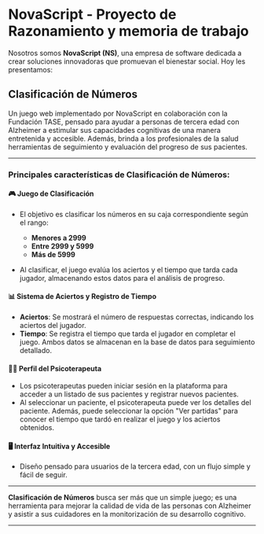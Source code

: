 # NovaScript - Proyecto de Razonamiento y memoria de trabajo
Nosotros somos **NovaScript (NS)**, una empresa de software dedicada a crear soluciones innovadoras que promuevan el bienestar social. Hoy les presentamos:

## Clasificación de Números

Un juego web implementado por NovaScript en colaboración con la Fundación TASE, pensado para ayudar a personas de tercera edad con Alzheimer a estimular sus capacidades cognitivas de una manera entretenida y accesible. Además, brinda a los profesionales de la salud herramientas de seguimiento y evaluación del progreso de sus pacientes.

---

### Principales características de Clasificación de Números:

#### 🎮 Juego de Clasificación  
- El objetivo es clasificar los números en su caja correspondiente según el rango:
  - **Menores a 2999**
  - **Entre 2999 y 5999**
  - **Más de 5999**
  
- Al clasificar, el juego evalúa los aciertos y el tiempo que tarda  cada jugador, almacenando estos datos para el análisis de progreso.

#### 📊 Sistema de Aciertos y Registro de Tiempo  
- **Aciertos**: Se mostrará el número de respuestas correctas, indicando los aciertos del jugador.
- **Tiempo**: Se registra el tiempo que tarda el jugador en completar el juego. Ambos datos se almacenan en la base de datos para seguimiento detallado.

#### 👩‍⚕️ Perfil del Psicoterapeuta  
- Los psicoterapeutas pueden iniciar sesión en la plataforma para acceder a un listado de sus pacientes y registrar nuevos pacientes.
- Al seleccionar un paciente, el psicoterapeuta puede ver los detalles del paciente. Además, puede seleccionar la opción "Ver partidas" para conocer el tiempo que tardó en realizar el juego y los aciertos obtenidos.

#### 🖥️ Interfaz Intuitiva y Accesible  
- Diseño pensado para usuarios de la tercera edad, con un flujo simple y fácil de seguir.

---

**Clasificación de Números** busca ser más que un simple juego; es una herramienta para mejorar la calidad de vida de las personas con Alzheimer y asistir a sus cuidadores en la monitorización de su desarrollo cognitivo.

--- 

